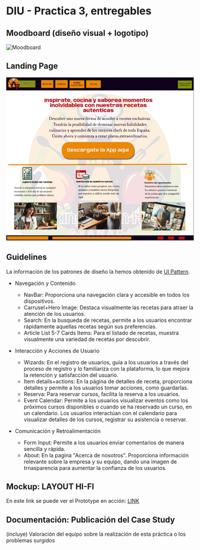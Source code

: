 # DIU - Practica 3, entregables

## Moodboard (diseño visual + logotipo)   
![Moodboard](Moodboard.jpg)



## Landing Page
![Landing page](Landing_page.jpg)
## Guidelines

La información de los patrones de diseño la hemos obtenido de [UI Pattern](https://ui-patterns.com). 

+ Navegación y Contenido
  - NavBar: Proporciona una navegación clara y accesible en todos los dispositivos.
  - Carrusel+Hero Image: Destaca visualmente las recetas para atraer la atención de los usuarios.
  - Search: En la busqueda de recetas, permite a los usuarios encontrar rápidamente
    aquellas recetas según sus preferencias.
  - Article List 5-7 Cards Items: Para el listado de recetas, muestra visualmente una variedad de
    recetas por descubrir.

+ Interacción y Acciones de Usuario
  - Wizards: En el registro de usuarios, guía a los usuarios a través del proceso de registro y lo
    familiariza con la plataforma, lo que mejora la retención y satisfacción del usuario.
  - Item details+actions: En la página de detalles de receta, proporciona detalles y permite a los
    usuarios tomar acciones, como guardarlas.
  - Reserva: Para reservar cursos, facilita la reserva a los usuarios.
  - Event Calendar: Permite  a los usuarios visualizar eventos como los próximos cursos disponibles
    o cuando se ha reservado un curso, en un calendario. Los usuarios interactúan con el calendario
    para visualizar detalles de los cursos, registrar su asistencia o reservar.

+ Comunicación y Retroalimentación
  - Form Input: Permite a los usuarios enviar comentarios de manera sencilla y rápida.
  - About: En la pagina "Acerca de nosotros". Proporciona información relevante sobre la empresa
    y su equipo, dando una imagen de trnasparencia para aumentar la confianza de los usuarios.


## Mockup: LAYOUT HI-FI
En este link se puede ver el Prototype en acción: [LINK](https://www.figma.com/proto/mN3goO6CiMiPbof7fDYymf/Wireframes?node-id=72-30&t=Qh9vmQpLcjog7CdG-1&scaling=min-zoom&page-id=63%3A2&starting-point-node-id=82%3A129)

## Documentación: Publicación del Case Study


(incluye) Valoración del equipo sobre la realización de esta práctica o los problemas surgidos
 
